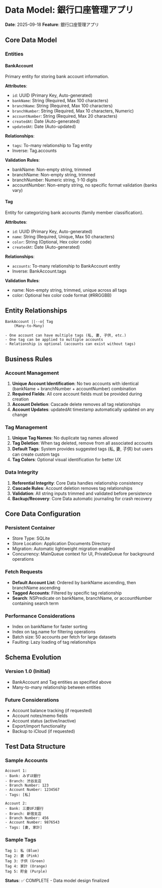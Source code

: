 # Data Model: 銀行口座管理アプリ

**Date**: 2025-09-18
**Feature**: 銀行口座管理アプリ

## Core Data Model

### Entities

#### BankAccount
Primary entity for storing bank account information.

**Attributes**:
- `id`: UUID (Primary Key, Auto-generated)
- `bankName`: String (Required, Max 100 characters)
- `branchName`: String (Required, Max 100 characters)
- `branchNumber`: String (Required, Max 10 characters, Numeric)
- `accountNumber`: String (Required, Max 20 characters)
- `createdAt`: Date (Auto-generated)
- `updatedAt`: Date (Auto-updated)

**Relationships**:
- `tags`: To-many relationship to Tag entity
- Inverse: Tag.accounts

**Validation Rules**:
- bankName: Non-empty string, trimmed
- branchName: Non-empty string, trimmed
- branchNumber: Numeric string, 1-10 digits
- accountNumber: Non-empty string, no specific format validation (banks vary)

#### Tag
Entity for categorizing bank accounts (family member classification).

**Attributes**:
- `id`: UUID (Primary Key, Auto-generated)
- `name`: String (Required, Unique, Max 50 characters)
- `color`: String (Optional, Hex color code)
- `createdAt`: Date (Auto-generated)

**Relationships**:
- `accounts`: To-many relationship to BankAccount entity
- Inverse: BankAccount.tags

**Validation Rules**:
- name: Non-empty string, trimmed, unique across all tags
- color: Optional hex color code format (#RRGGBB)

## Entity Relationships

```
BankAccount ||--o{ Tag
    (Many-to-Many)

- One account can have multiple tags (私, 妻, 子供, etc.)
- One tag can be applied to multiple accounts
- Relationship is optional (accounts can exist without tags)
```

## Business Rules

### Account Management
1. **Unique Account Identification**: No two accounts with identical (bankName + branchNumber + accountNumber) combination
2. **Required Fields**: All core account fields must be provided during creation
3. **Account Deletion**: Cascade delete removes all tag relationships
4. **Account Updates**: updatedAt timestamp automatically updated on any change

### Tag Management
1. **Unique Tag Names**: No duplicate tag names allowed
2. **Tag Deletion**: When tag deleted, remove from all associated accounts
3. **Default Tags**: System provides suggested tags (私, 妻, 子供) but users can create custom tags
4. **Tag Colors**: Optional visual identification for better UX

### Data Integrity
1. **Referential Integrity**: Core Data handles relationship consistency
2. **Cascade Rules**: Account deletion removes tag relationships
3. **Validation**: All string inputs trimmed and validated before persistence
4. **Backup/Recovery**: Core Data automatic journaling for crash recovery

## Core Data Configuration

### Persistent Container
- Store Type: SQLite
- Store Location: Application Documents Directory
- Migration: Automatic lightweight migration enabled
- Concurrency: MainQueue context for UI, PrivateQueue for background operations

### Fetch Requests
- **Default Account List**: Ordered by bankName ascending, then branchName ascending
- **Tagged Accounts**: Filtered by specific tag relationship
- **Search**: NSPredicate on bankName, branchName, or accountNumber containing search term

### Performance Considerations
- Index on bankName for faster sorting
- Index on tag.name for filtering operations
- Batch size: 50 accounts per fetch for large datasets
- Faulting: Lazy loading of tag relationships

## Schema Evolution

### Version 1.0 (Initial)
- BankAccount and Tag entities as specified above
- Many-to-many relationship between entities

### Future Considerations
- Account balance tracking (if requested)
- Account notes/memo fields
- Account status (active/inactive)
- Export/import functionality
- Backup to iCloud (if requested)

## Test Data Structure

### Sample Accounts
```
Account 1:
- Bank: みずほ銀行
- Branch: 渋谷支店
- Branch Number: 123
- Account Number: 1234567
- Tags: [私]

Account 2:
- Bank: 三菱UFJ銀行
- Branch: 新宿支店
- Branch Number: 456
- Account Number: 9876543
- Tags: [妻, 家計]
```

### Sample Tags
```
Tag 1: 私 (Blue)
Tag 2: 妻 (Pink)
Tag 3: 子供 (Green)
Tag 4: 家計 (Orange)
Tag 5: 貯金 (Purple)
```

**Status**: ✅ COMPLETE - Data model design finalized